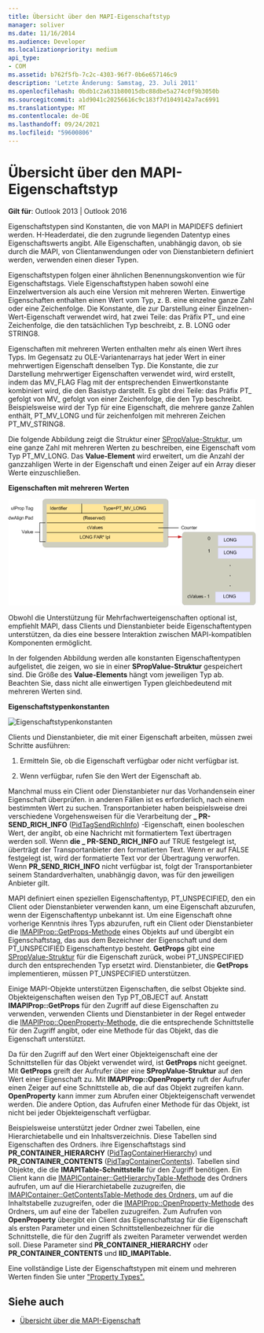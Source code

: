 ```yaml
---
title: Übersicht über den MAPI-Eigenschaftstyp
manager: soliver
ms.date: 11/16/2014
ms.audience: Developer
ms.localizationpriority: medium
api_type:
- COM
ms.assetid: b762f5fb-7c2c-4303-96f7-0b6e657146c9
description: 'Letzte Änderung: Samstag, 23. Juli 2011'
ms.openlocfilehash: 0bdb1c2a631b80015dbc88dbe5a274c0f9b3050b
ms.sourcegitcommit: a1d9041c20256616c9c183f7d1049142a7ac6991
ms.translationtype: MT
ms.contentlocale: de-DE
ms.lasthandoff: 09/24/2021
ms.locfileid: "59600806"
---
```

# <a name="mapi-property-type-overview"></a>Übersicht über den MAPI-Eigenschaftstyp
  
**Gilt für**: Outlook 2013 | Outlook 2016 
  
Eigenschaftstypen sind Konstanten, die von MAPI in MAPIDEFS definiert werden. H-Headerdatei, die den zugrunde liegenden Datentyp eines Eigenschaftswerts angibt. Alle Eigenschaften, unabhängig davon, ob sie durch die MAPI, von Clientanwendungen oder von Dienstanbietern definiert werden, verwenden einen dieser Typen. 
  
Eigenschaftstypen folgen einer ähnlichen Benennungskonvention wie für Eigenschaftstags. Viele Eigenschaftstypen haben sowohl eine Einzelwertversion als auch eine Version mit mehreren Werten. Einwertige Eigenschaften enthalten einen Wert vom Typ, z. B. eine einzelne ganze Zahl oder eine Zeichenfolge. Die Konstante, die zur Darstellung einer Einzelnen-Wert-Eigenschaft verwendet wird, hat zwei Teile: das Präfix PT_ und eine Zeichenfolge, die den tatsächlichen Typ beschreibt, z. B. LONG oder STRING8. 
  
Eigenschaften mit mehreren Werten enthalten mehr als einen Wert ihres Typs. Im Gegensatz zu OLE-Variantenarrays hat jeder Wert in einer mehrwertigen Eigenschaft denselben Typ. Die Konstante, die zur Darstellung mehrwertiger Eigenschaften verwendet wird, wird erstellt, indem das MV_FLAG Flag mit der entsprechenden Einwertkonstante kombiniert wird, die den Basistyp darstellt. Es gibt drei Teile: das Präfix PT_ gefolgt von MV_ gefolgt von einer Zeichenfolge, die den Typ beschreibt. Beispielsweise wird der Typ für eine Eigenschaft, die mehrere ganze Zahlen enthält, PT_MV_LONG und für zeichenfolgen mit mehreren Zeichen PT_MV_STRING8.
  
Die folgende Abbildung zeigt die Struktur einer [SPropValue-Struktur,](spropvalue.md) um eine ganze Zahl mit mehreren Werten zu beschreiben, eine Eigenschaft vom Typ PT_MV_LONG. Das **Value-Element** wird erweitert, um die Anzahl der ganzzahligen Werte in der Eigenschaft und einen Zeiger auf ein Array dieser Werte einzuschließen. 
  
**Eigenschaften mit mehreren Werten**
  
![Eigenschaften mit mehreren Werten](media/amapi_12.gif "Eigenschaften mit mehreren Werten")
  
Obwohl die Unterstützung für Mehrfachwerteigenschaften optional ist, empfiehlt MAPI, dass Clients und Dienstanbieter beide Eigenschaftentypen unterstützen, da dies eine bessere Interaktion zwischen MAPI-kompatiblen Komponenten ermöglicht.
  
In der folgenden Abbildung werden alle konstanten Eigenschaftentypen aufgelistet, die zeigen, wo sie in einer **SPropValue-Struktur** gespeichert sind. Die Größe des **Value-Elements** hängt vom jeweiligen Typ ab. Beachten Sie, dass nicht alle einwertigen Typen gleichbedeutend mit mehreren Werten sind. 
  
**Eigenschaftstypenkonstanten**
  
![Eigenschaftstypenkonstanten](media/amapi_11.gif "Eigenschaftstypenkonstanten")
  
Clients und Dienstanbieter, die mit einer Eigenschaft arbeiten, müssen zwei Schritte ausführen:
  
1. Ermitteln Sie, ob die Eigenschaft verfügbar oder nicht verfügbar ist.
    
2. Wenn verfügbar, rufen Sie den Wert der Eigenschaft ab.
    
Manchmal muss ein Client oder Dienstanbieter nur das Vorhandensein einer Eigenschaft überprüfen. in anderen Fällen ist es erforderlich, nach einem bestimmten Wert zu suchen. Transportanbieter haben beispielsweise drei verschiedene Vorgehensweisen für die Verarbeitung der **\_ PR-SEND_RICH_INFO** ([PidTagSendRichInfo](pidtagsendrichinfo-canonical-property.md)) -Eigenschaft, einen booleschen Wert, der angibt, ob eine Nachricht mit formatiertem Text übertragen werden soll. Wenn **die \_ PR-SEND_RICH_INFO** auf TRUE festgelegt ist, überträgt der Transportanbieter den formatierten Text. Wenn er auf FALSE festgelegt ist, wird der formatierte Text vor der Übertragung verworfen. Wenn **PR_SEND_RICH_INFO** nicht verfügbar ist, folgt der Transportanbieter seinem Standardverhalten, unabhängig davon, was für den jeweiligen Anbieter gilt. 
  
MAPI definiert einen speziellen Eigenschaftentyp, PT_UNSPECIFIED, den ein Client oder Dienstanbieter verwenden kann, um eine Eigenschaft abzurufen, wenn der Eigenschaftentyp unbekannt ist. Um eine Eigenschaft ohne vorherige Kenntnis ihres Typs abzurufen, ruft ein Client oder Dienstanbieter die [IMAPIProp::GetProps-Methode](imapiprop-getprops.md) eines Objekts auf und übergibt ein Eigenschaftstag, das aus dem Bezeichner der Eigenschaft und dem PT_UNSPECIFIED Eigenschaftentyp besteht. **GetProps** gibt eine [SPropValue-Struktur](spropvalue.md) für die Eigenschaft zurück, wobei PT_UNSPECIFIED durch den entsprechenden Typ ersetzt wird. Dienstanbieter, die **GetProps** implementieren, müssen PT_UNSPECIFIED unterstützen. 
  
Einige MAPI-Objekte unterstützen Eigenschaften, die selbst Objekte sind. Objekteigenschaften weisen den Typ PT_OBJECT auf. Anstatt **IMAPIProp::GetProps** für den Zugriff auf diese Eigenschaften zu verwenden, verwenden Clients und Dienstanbieter in der Regel entweder die [IMAPIProp::OpenProperty-Methode,](imapiprop-openproperty.md) die die entsprechende Schnittstelle für den Zugriff angibt, oder eine Methode für das Objekt, das die Eigenschaft unterstützt. 
  
Da für den Zugriff auf den Wert einer Objekteigenschaft eine der Schnittstellen für das Objekt verwendet wird, ist **GetProps** nicht geeignet. Mit **GetProps** greift der Aufrufer über eine **SPropValue-Struktur** auf den Wert einer Eigenschaft zu. Mit **IMAPIProp::OpenProperty** ruft der Aufrufer einen Zeiger auf eine Schnittstelle ab, die auf das Objekt zugreifen kann. **OpenProperty** kann immer zum Abrufen einer Objekteigenschaft verwendet werden. Die andere Option, das Aufrufen einer Methode für das Objekt, ist nicht bei jeder Objekteigenschaft verfügbar. 
  
Beispielsweise unterstützt jeder Ordner zwei Tabellen, eine Hierarchietabelle und ein Inhaltsverzeichnis. Diese Tabellen sind Eigenschaften des Ordners. ihre Eigenschaftstags sind **PR_CONTAINER_HIERARCHY** ([PidTagContainerHierarchy](pidtagcontainerhierarchy-canonical-property.md)) und **PR_CONTAINER_CONTENTS** ([PidTagContainerContents](pidtagcontainercontents-canonical-property.md)). Tabellen sind Objekte, die die **IMAPITable-Schnittstelle** für den Zugriff benötigen. Ein Client kann die [IMAPIContainer::GetHierarchyTable-Methode](imapicontainer-gethierarchytable.md) des Ordners aufrufen, um auf die Hierarchietabelle zuzugreifen, die [IMAPIContainer::GetContentsTable-Methode des Ordners,](imapicontainer-getcontentstable.md) um auf die Inhaltstabelle zuzugreifen, oder die [IMAPIProp::OpenProperty-Methode](imapiprop-openproperty.md) des Ordners, um auf eine der Tabellen zuzugreifen. Zum Aufrufen von **OpenProperty** übergibt ein Client das Eigenschaftstag für die Eigenschaft als ersten Parameter und einen Schnittstellenbezeichner für die Schnittstelle, die für den Zugriff als zweiten Parameter verwendet werden soll. Diese Parameter sind **PR_CONTAINER_HIERARCHY** oder **PR_CONTAINER_CONTENTS** und **IID_IMAPITable.**
  
Eine vollständige Liste der Eigenschaftstypen mit einem und mehreren Werten finden Sie unter ["Property Types".](property-types.md) 
  
## <a name="see-also"></a>Siehe auch

- [Übersicht über die MAPI-Eigenschaft](mapi-property-overview.md)

